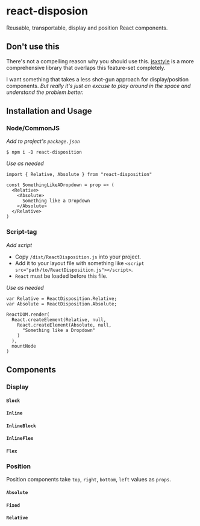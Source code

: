 # react-disposion

Reusable, transportable, display and position React components.

## Don't use this

There's not a compelling reason why you should use this.
[jsxstyle](https://github.com/petehunt/jsxstyle) is a more comprehensive
library that overlaps this feature-set completely.

I want something that takes a less shot-gun approach for display/position
components. *But really it's just an excuse to play around in the space and
understand the problem better.*

## Installation and Usage

### Node/CommonJS

*Add to project's `package.json`*
```
$ npm i -D react-disposition
```

*Use as needed*
```
import { Relative, Absolute } from "react-disposition"

const SomethingLikeADropdown = prop => (
  <Relative>
    <Absolute>
      Something like a Dropdown
    </Absolute>
  </Relative>
)
```

### Script-tag

*Add script*
* Copy `/dist/ReactDisposition.js` into your project.
* Add it to your layout file with something like `<script
  src="path/to/ReactDisposition.js"></script>`.
* `React` must be loaded before this file.

*Use as needed*
```
var Relative = ReactDisposition.Relative;
var Absolute = ReactDisposition.Absolute;

ReactDOM.render(
  React.createElement(Relative, null,
    React.createElement(Absolute, null,
      "Something like a Dropdown"
    )
  ),
  mountNode
)
```

## Components

### Display
#### `Block`
#### `Inline`
#### `InlineBlock`
#### `InlineFlex`
#### `Flex`

### Position

Position components take `top`, `right`, `bottom`, `left` values as `props`.

#### `Absolute`
#### `Fixed`
#### `Relative`
